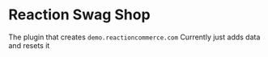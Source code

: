 # Reaction Swag Shop
The plugin that creates `demo.reactioncommerce.com`
Currently just adds data and resets it


